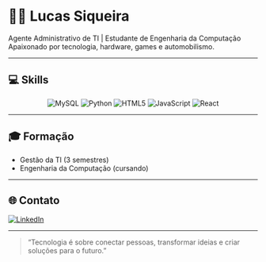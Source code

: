 # 👨‍💻 Lucas Siqueira

Agente Administrativo de TI | Estudante de Engenharia da Computação  
Apaixonado por tecnologia, hardware, games e automobilismo.

---

## 💻 Skills

<p align="center">
  <img src="https://img.shields.io/badge/MySQL-005C84?style=for-the-badge&logo=mysql&logoColor=white" alt="MySQL"/>
  <img src="https://img.shields.io/badge/Python-3776AB?style=for-the-badge&logo=python&logoColor=white" alt="Python"/>
  <img src="https://img.shields.io/badge/HTML5-E34F26?style=for-the-badge&logo=html5&logoColor=white" alt="HTML5"/>
  <img src="https://img.shields.io/badge/JavaScript-F7DF1E?style=for-the-badge&logo=javascript&logoColor=black" alt="JavaScript"/>
  <img src="https://img.shields.io/badge/React-20232A?style=for-the-badge&logo=react&logoColor=61DAFB" alt="React"/>
</p>

---

## 🎓 Formação

- Gestão da TI (3 semestres)
- Engenharia da Computação (cursando)


---

## 🌐 Contato

[![LinkedIn](https://img.shields.io/badge/LinkedIn-Lucas%20Siqueira-blue?logo=linkedin&style=for-the-badge)](https://www.linkedin.com/in/lucas-siqueira-4600aa370)

---

> “Tecnologia é sobre conectar pessoas, transformar ideias e criar soluções para o futuro.”

